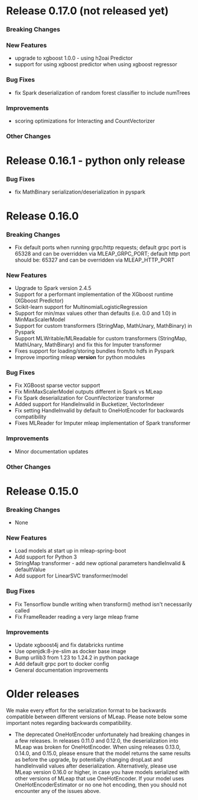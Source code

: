 # Release 0.17.0 (not released yet)

### Breaking Changes

### New Features
- upgrade to xgboost 1.0.0 - using h2oai Predictor
- support for using xgboost predictor when using xgboost regressor

### Bug Fixes
- fix Spark deserialization of random forest classifier to include numTrees

### Improvements
- scoring optimizations for Interacting and CountVectorizer

### Other Changes

# Release 0.16.1 - python only release

### Bug Fixes
- fix MathBinary serialization/deserialization in pyspark

# Release 0.16.0

### Breaking Changes
- Fix default ports when running grpc/http requests; default grpc port is 65328 and can be overridden via MLEAP_GRPC_PORT; default http port should be: 65327 and can be overridden via MLEAP_HTTP_PORT

### New Features
- Upgrade to Spark version 2.4.5
- Support for a performant implementation of the XGboost runtime (XGboost Predictor)
- Scikit-learn support for MultinomialLogisticRegression
- Support for min/max values other than defaults (i.e. 0.0 and 1.0) in MinMaxScalerModel
- Support for custom transformers (StringMap, MathUnary, MathBinary) in Pyspark
- Support MLWritable/MLReadable for custom transformers (StringMap, MathUnary, MathBinary) and fix this for Imputer transformer
- Fixes support for loading/storing bundles from/to hdfs in Pyspark
- Improve importing mleap __version__ for python modules

### Bug Fixes
- Fix XGBoost sparse vector support
- Fix MinMaxScalerModel outputs different in Spark vs MLeap
- Fix Spark deserialization for CountVectorizer transformer
- Added support for HandleInvalid in Bucketizer, VectorIndexer
- Fix setting HandleInvalid by default to OneHotEncoder for backwards compatibility
- Fixes MLReader for Imputer mleap implementation of Spark transformer

### Improvements
- Minor documentation updates

### Other Changes

# Release 0.15.0

### Breaking Changes
- None

### New Features
- Load models at start up in mleap-spring-boot
- Add support for Python 3
- StringMap transformer - add new optional parameters handleInvalid & defaultValue
- Add support for LinearSVC transformer/model 

### Bug Fixes
- Fix Tensorflow bundle writing when transform() method isn't necessarily called 
- Fix FrameReader reading a very large mleap frame

### Improvements
- Update xgboost4j and fix databricks runtime
- Use openjdk:8-jre-slim as docker base image
- Bump urllib3 from 1.23 to 1.24.2 in python package
- Add default grpc port to docker config
- General documentation improvements


# Older releases

We make every effort for the serialization format to be backwards compatible between different versions of MLeap. Please note below some important notes regarding backwards compatibility. 

- The deprecated OneHotEncoder unfortunately had breaking changes in a few releases. In releases 0.11.0 and 0.12.0, the deserialization into MLeap was broken for OneHotEncoder. When using releases 0.13.0, 0.14.0, and 0.15.0, please ensure that the model returns the same results as before the upgrade, by potentially changing dropLast and handleInvalid values after deserialization. Alternatively, please use MLeap version 0.16.0 or higher, in case you have models serialized with other versions of MLeap that use OneHotEncoder. If your model uses OneHotEncoderEstimator or no one hot encoding, then you should not encounter any of the issues above. 
